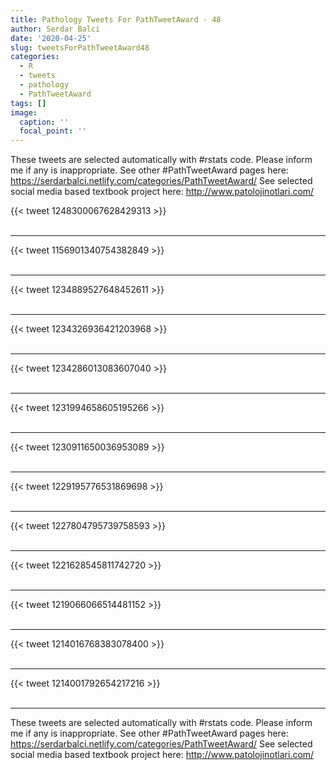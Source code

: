 ```yaml
---
title: Pathology Tweets For PathTweetAward - 48
author: Serdar Balci
date: '2020-04-25'
slug: tweetsForPathTweetAward48
categories:
  - R
  - tweets
  - pathology
  - PathTweetAward
tags: []
image:
  caption: ''
  focal_point: ''
---
```



These tweets are selected automatically with #rstats code. Please inform me if any is inappropriate.
See other #PathTweetAward pages here: https://serdarbalci.netlify.com/categories/PathTweetAward/ 
See selected social media based textbook project here: http://www.patolojinotlari.com/

{{< tweet 1248300067628429313 >}}
<br>
<br>
<hr>
{{< tweet 1156901340754382849 >}}
<br>
<br>
<hr>
{{< tweet 1234889527648452611 >}}
<br>
<br>
<hr>
{{< tweet 1234326936421203968 >}}
<br>
<br>
<hr>
{{< tweet 1234286013083607040 >}}
<br>
<br>
<hr>
{{< tweet 1231994658605195266 >}}
<br>
<br>
<hr>
{{< tweet 1230911650036953089 >}}
<br>
<br>
<hr>
{{< tweet 1229195776531869698 >}}
<br>
<br>
<hr>
{{< tweet 1227804795739758593 >}}
<br>
<br>
<hr>
{{< tweet 1221628545811742720 >}}
<br>
<br>
<hr>
{{< tweet 1219066066514481152 >}}
<br>
<br>
<hr>
{{< tweet 1214016768383078400 >}}
<br>
<br>
<hr>
{{< tweet 1214001792654217216 >}}
<br>
<br>
<hr>


These tweets are selected automatically with #rstats code. Please inform me if any is inappropriate.
See other #PathTweetAward pages here: https://serdarbalci.netlify.com/categories/PathTweetAward/ 
See selected social media based textbook project here: http://www.patolojinotlari.com/

